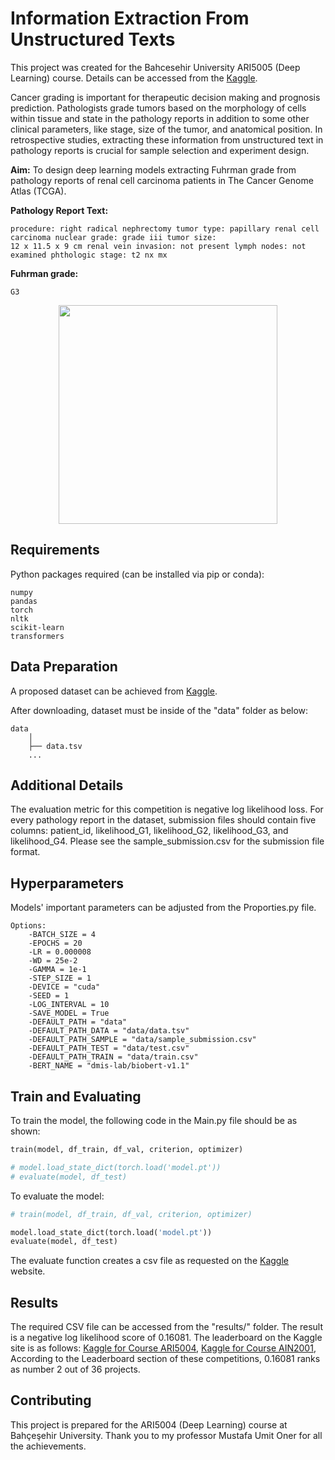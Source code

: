 # Information Extraction From Unstructured Texts

This project was created for the Bahcesehir University ARI5005 (Deep Learning) course. Details can be accessed from the 
[Kaggle](https://www.kaggle.com/competitions/bau-ari5004-fall22-a3).


Cancer grading is important for therapeutic decision making and prognosis prediction. Pathologists grade tumors based on the morphology of cells 
within tissue and state in the pathology reports in addition to some other clinical parameters, like stage, size of the tumor, and anatomical position. 
In retrospective studies, extracting these information from unstructured text in pathology reports is crucial for sample selection and experiment design.

**Aim:** To design deep learning models extracting Fuhrman grade from pathology reports of renal cell carcinoma patients in The Cancer Genome Atlas (TCGA).

**Pathology Report Text:**
``` text
procedure: right radical nephrectomy tumor type: papillary renal cell carcinoma nuclear grade: grade iii tumor size: 
12 x 11.5 x 9 cm renal vein invasion: not present lymph nodes: not examined phthologic stage: t2 nx mx
``` 
**Fuhrman grade:**
``` text
G3
``` 

<p align="center">
<img src="etc/bg.png" height=350>
</p>

## Requirements

Python packages required (can be installed via pip or conda):

``` 
numpy
pandas
torch
nltk
scikit-learn
transformers
```

## Data Preparation

A proposed dataset can be achieved from [Kaggle](https://www.kaggle.com/competitions/bau-ari5004-fall22-a3/data).

After downloading, dataset must be inside of the "data" folder as below:

```
data
    │
    ├── data.tsv
    ...
```

## Additional Details

The evaluation metric for this competition is negative log likelihood loss.
For every pathology report in the dataset, submission files should contain five columns: patient_id, likelihood_G1, likelihood_G2, 
likelihood_G3, and likelihood_G4. Please see the sample_submission.csv for the submission file format.


## Hyperparameters
Models' important parameters can be adjusted from the Proporties.py file.

```
Options:
    -BATCH_SIZE = 4
    -EPOCHS = 20
    -LR = 0.000008
    -WD = 25e-2
    -GAMMA = 1e-1
    -STEP_SIZE = 1
    -DEVICE = "cuda"
    -SEED = 1
    -LOG_INTERVAL = 10
    -SAVE_MODEL = True
    -DEFAULT_PATH = "data"
    -DEFAULT_PATH_DATA = "data/data.tsv"
    -DEFAULT_PATH_SAMPLE = "data/sample_submission.csv"
    -DEFAULT_PATH_TEST = "data/test.csv"
    -DEFAULT_PATH_TRAIN = "data/train.csv"
    -BERT_NAME = "dmis-lab/biobert-v1.1"
```

## Train and Evaluating

To train the model, the following code in the Main.py file should be as shown:

```python
train(model, df_train, df_val, criterion, optimizer)

# model.load_state_dict(torch.load('model.pt'))
# evaluate(model, df_test)
```

To evaluate the model:

```python
# train(model, df_train, df_val, criterion, optimizer)

model.load_state_dict(torch.load('model.pt'))
evaluate(model, df_test)
```

The evaluate function creates a csv file as requested on the [Kaggle](https://www.kaggle.com/competitions/bau-ari5004-fall22-a3/overview/evaluation) website.

## Results

The required CSV file can be accessed from the "results/" folder. The result is a negative log likelihood score of 0.16081. The leaderboard on the Kaggle site is as follows:
[Kaggle for Course ARI5004](https://www.kaggle.com/competitions/bau-ari5004-fall22-a3/leaderboard),
[Kaggle for Course AIN2001](https://www.kaggle.com/competitions/bau-ain2001-fall22-a4/leaderboard),
According to the Leaderboard section of these competitions, 0.16081 ranks as number 2 out of 36 projects.

## Contributing
This project is prepared for the ARI5004 (Deep Learning) course at Bahçeşehir University. 
Thank you to my professor Mustafa Umit Oner for all the achievements.
